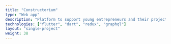 ```yaml
---
title: "Constructorium"
type: "Web app"
description: "Platform to support young entrepreneurs and their projects"
technologies: ["flutter", "dart", "redux", "graphql"]
layout: "single-project"
weight: 38
---
```


